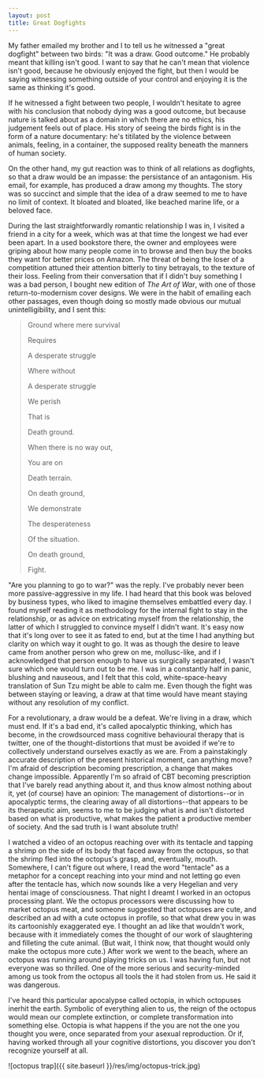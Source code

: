 ```yaml
---
layout: post
title: Great Dogfights
---
```


My father emailed my brother and I to tell us he witnessed a "great dogfight" between two birds: "It was a draw. Good outcome." He probably meant that killing isn't good. I want to say that he can't mean that violence isn't good, because he obviously enjoyed the fight, but then I would be saying witnessing something outside of your control and enjoying it is the same as thinking it's good.

If he witnessed a fight between two people, I wouldn't hesitate to agree with his conclusion that nobody dying was a good outcome, but because nature is talked about as a domain in which there are no ethics, his judgement feels out of place. His story of seeing the birds fight is in the form of a nature documentary: he's titilated by the violence between animals, feeling, in a container, the supposed reality beneath the manners of human society.

On the other hand, my gut reaction was to think of all relations as dogfights, so that a draw would be an impasse: the persistance of an antagonism. His email, for example, has produced a draw among my thoughts. The story was so succinct and simple that the idea of a draw seemed to me to have no limit of context. It bloated and bloated, like beached marine life, or a beloved face.

During the last straightforwardly romantic relationship I was in, I visited a friend in a city for a week, which was at that time the longest we had ever been apart. In a used bookstore there, the owner and employees were griping about how many people come in to browse and then buy the books they want for better prices on Amazon. The threat of being the loser of a competition attuned their attention bitterly to tiny betrayals, to the texture of their loss. Feeling from their conversation that if I didn't buy something I was a bad person, I bought new edition of *The Art of War*, with one of those return-to-modernism cover designs. We were in the habit of emailing each other passages, even though doing so mostly made obvious our mutual unintelligibility, and I sent this:

> Ground where mere survival
> 
> Requires
> 
> A desperate struggle
> 
> Where without
> 
> A desperate struggle
> 
> We perish
> 
> That is
> 
> Death ground.
> 
> 
> When there is no way out,
> 
> You are on
> 
> Death terrain.
>
>
> On death ground,
> 
> We demonstrate
> 
> The desperateness
> 
> Of the situation.
> 
>
> On death ground,
> 
> Fight.

"Are you planning to go to war?" was the reply. I've probably never been more passive-aggressive in my life. I had heard that this book was beloved by business types, who liked to imagine themselves embattled every day. I found myself reading it as methodology for the internal fight to stay in the relationship, or as advice on extricating myself from the relationship, the latter of which I struggled to convince myself I didn't want. It's easy now that it's long over to see it as fated to end, but at the time I had anything but clarity on which way it ought to go. It was as though the desire to leave came from another person who grew on me, mollusc-like, and if I acknowledged that person enough to have us surgically separated, I wasn't sure which one would turn out to be me. I was in a constantly half in panic, blushing and nauseous, and I felt that this cold, white-space-heavy translation of Sun Tzu might be able to calm me. Even though the fight was between staying or leaving, a draw at that time would have meant staying without any resolution of my conflict.

For a revolutionary, a draw would be a defeat. We're living in a draw, which must end. If it's a bad end, it's called apocalyptic thinking, which has become, in the crowdsourced mass cognitive behavioural therapy that is twitter, one of the thought-distortions that must be avoided if we're to collectively understand ourselves exactly as we are. From a painstakingly accurate description of the present historical moment, can anything move? I'm afraid of description becoming prescription, a change that makes change impossible. Apparently I'm so afraid of CBT becoming prescription that I've barely read anything about it, and thus know almost nothing about it, yet (of course) have an opinion: The management of distortions--or in apocalyptic terms, the clearing away of all distortions--that appears to be its therapeutic aim, seems to me to be judging what is and isn't distorted based on what is productive, what makes the patient a productive member of society. And the sad truth is I want absolute truth!

I watched a video of an octopus reaching over with its tentacle and tapping a shrimp on the side of its body that faced away from the octopus, so that the shrimp fled into the octopus's grasp, and, eventually, mouth. Somewhere, I can't figure out where, I read the word "tentacle" as a metaphor for a concept reaching into your mind and not letting go even after the tentacle has, which now sounds like a very Hegelian and very hentai image of consciousness. That night I dreamt I worked in an octopus processing plant. We the octopus processors were discussing how to market octopus meat, and someone suggested that octopuses are cute, and described an ad with a cute octopus in profile, so that what drew you in was its cartoonishly exaggerated eye. I thought an ad like that wouldn't work, because with it immediately comes the thought of our work of slaughtering and filleting the cute animal. (But wait, I think now, that thought would only make the octopus more cute.) After work we went to the beach, where an octopus was running around playing tricks on us. I was having fun, but not everyone was so thrilled. One of the more serious and security-minded among us took from the octopus all tools the it had stolen from us. He said it was dangerous.

I've heard this particular apocalypse called octopia, in which octopuses inerhit the earth. Symbolic of everything alien to us, the reign of the octopus would mean our complete extinction, or complete transformation into something else. Octopia is what happens if the you are not the one you thought you were, once separated from your asexual reproduction. Or if, having worked through all your cognitive distortions, you discover you don't recognize yourself at all.

![octopus trap]({{ site.baseurl }}/res/img/octopus-trick.jpg)
